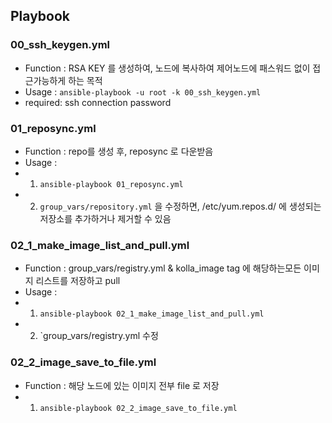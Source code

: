 ## Playbook 
### 00_ssh_keygen.yml
* Function : RSA KEY 를 생성하여, 노드에 복사하여 제어노드에 패스워드 없이 접근가능하게 하는 목적
* Usage : `ansible-playbook -u root -k 00_ssh_keygen.yml`
* required: ssh connection password

### 01_reposync.yml
* Function : repo를 생성 후, reposync 로 다운받음
* Usage : 
* 1. `ansible-playbook 01_reposync.yml`
* 2. `group_vars/repository.yml` 을 수정하면, /etc/yum.repos.d/ 에 생성되는 저장소를 추가하거나 제거할 수 있음

### 02_1_make_image_list_and_pull.yml
* Function : group_vars/registry.yml & kolla_image tag 에 해당하는모든 이미지 리스트를 저장하고 pull 
* Usage :
* 1. `ansible-playbook 02_1_make_image_list_and_pull.yml`
* 2. `group_vars/registry.yml 수정

### 02_2_image_save_to_file.yml
* Function : 해당 노드에 있는 이미지 전부 file 로 저장
* 1. `ansible-playbook 02_2_image_save_to_file.yml`   
 
